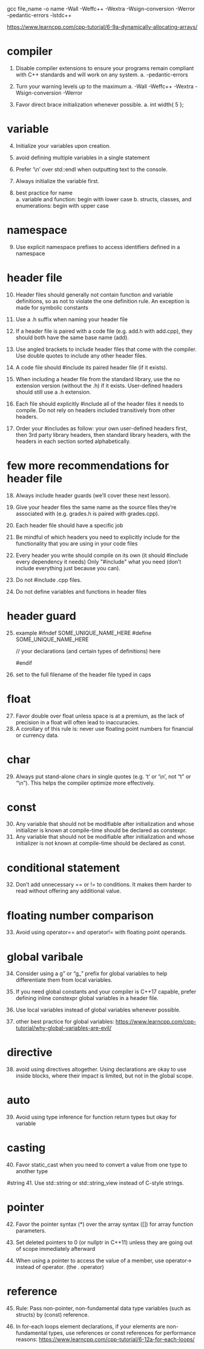 gcc file_name -o name -Wall -Weffc++ -Wextra -Wsign-conversion -Werror -pedantic-errors -lstdc++

https://www.learncpp.com/cpp-tutorial/6-9a-dynamically-allocating-arrays/

# compiler
1. Disable compiler extensions to ensure your programs remain compliant with C++ standards and will work on any system.
    a. -pedantic-errors

2. Turn your warning levels up to the maximum
    a. -Wall -Weffc++ -Wextra -Wsign-conversion -Werror

3. Favor direct brace initialization whenever possible.
    a. int width{ 5 };

# variable

4. Initialize your variables upon creation.

5. avoid defining multiple variables in a single statement
6.  Prefer ‘\n’ over std::endl when outputting text to the console.
7. Always initialize the variable first.

8. best practice for name   
    a. variable and function: begin with lower case
    b. structs, classes, and enumerations: begin with upper case

# namespace
9. Use explicit namespace prefixes to access identifiers defined in a namespace

# header file
10. Header files should generally not contain function and variable definitions, so as not to violate the one definition rule. An exception is made for symbolic constants

11. Use a .h suffix when naming your header file

12. If a header file is paired with a code file (e.g. add.h with add.cpp), they should both have the same base name (add).

13. Use angled brackets to include header files that come with the compiler. Use double quotes to include any other header files.

14. A code file should #include its paired header file (if it exists).

15. When including a header file from the standard library, use the no extension version (without the .h) if it exists. User-defined headers should still use a .h extension.

16. Each file should explicitly #include all of the header files it needs to compile. Do not rely on headers included transitively from other headers.

17. Order your #includes as follow: your own user-defined headers first, then 3rd party library headers, then standard library headers, with the headers in each section sorted alphabetically.

# few more recommendations for header file

18. Always include header guards (we’ll cover these next lesson).

19. Give your header files the same name as the source files they’re associated with (e.g. grades.h is paired with grades.cpp).
20. Each header file should have a specific job
21. Be mindful of which headers you need to explicitly include for the functionality that you are using in your code files
22. Every header you write should compile on its own (it should #include every dependency it needs)
Only "#include" what you need (don’t include everything just because you can).
23. Do not #include .cpp files.
24. Do not define variables and functions in header files 

# header guard
25. example
    #ifndef SOME_UNIQUE_NAME_HERE
    #define SOME_UNIQUE_NAME_HERE
    
    // your declarations (and certain types of definitions) here
    
    #endif
26. set to the full filename of the header file typed in caps

# float

27. Favor double over float unless space is at a premium, as the lack of precision in a float will often lead to inaccuracies.
28. A corollary of this rule is: never use floating point numbers for financial or currency data.

# char
29. Always put stand-alone chars in single quotes (e.g. ‘t’ or ‘\n’, not “t” or “\n”). This helps the compiler optimize more effectively.

# const
30. Any variable that should not be modifiable after initialization and whose initializer is known at compile-time should be declared as constexpr.
31. Any variable that should not be modifiable after initialization and whose initializer is not known at compile-time should be declared as const.

# conditional statement
32. Don’t add unnecessary == or != to conditions. It makes them harder to read without offering any additional value.


# floating number comparison
33. Avoid using operator== and operator!= with floating point operands.
 
# global varibale
34. Consider using a g” or “g_” prefix for global variables to help differentiate them from local variables.

35. If you need global constants and your compiler is C++17 capable, prefer defining inline constexpr global variables in a header file.

36. Use local variables instead of global variables whenever possible.
37. other best practice for global variables: https://www.learncpp.com/cpp-tutorial/why-global-variables-are-evil/

# directive
38. avoid using directives altogether. Using declarations are okay to use inside blocks, where their impact is limited, but not in the global scope.

# auto
39. Avoid using type inference for function return types but okay for variable

# casting
40. Favor static_cast when you need to convert a value from one type to another type

#string
41. Use std::string or std::string_view  instead of C-style strings.

# pointer
42. Favor the pointer syntax (*) over the array syntax ([]) for array function parameters.

43. Set deleted pointers to 0 (or nullptr in C++11) unless they are going out of scope immediately afterward

44. When using a pointer to access the value of a member, use operator-> instead of operator. (the . operator) 

# reference
45. Rule: Pass non-pointer, non-fundamental data type variables (such as structs) by (const) reference.

46. In for-each loops element declarations, if your elements are non-fundamental types, use references or const references for performance reasons: https://www.learncpp.com/cpp-tutorial/6-12a-for-each-loops/





